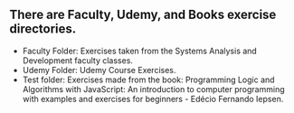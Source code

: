 ## There are Faculty, Udemy, and Books exercise directories.

- Faculty Folder: Exercises taken from the Systems Analysis and Development faculty classes.
- Udemy Folder: Udemy Course Exercises.
- Test folder: Exercises made from the book: Programming Logic and Algorithms with JavaScript: An introduction to computer programming with examples and exercises for beginners - Edécio Fernando Iepsen.
